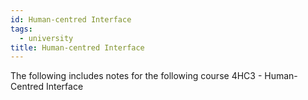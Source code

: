 ```yaml
---
id: Human-centred Interface
tags:
  - university
title: Human-centred Interface
---
```

The following includes notes for the following course 4HC3 - Human-Centred Interface